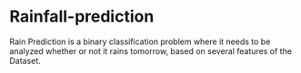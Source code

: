 # Rainfall-prediction
Rain Prediction is a binary classification problem where it needs to be analyzed whether or not it rains tomorrow, based on several features of the Dataset.

